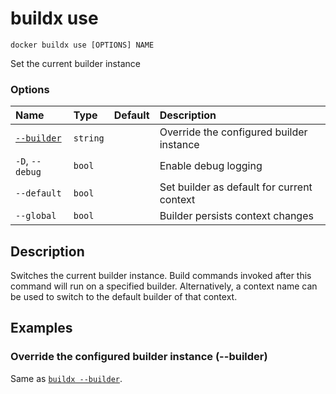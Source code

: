 # buildx use

```
docker buildx use [OPTIONS] NAME
```

<!---MARKER_GEN_START-->
Set the current builder instance

### Options

| Name                    | Type     | Default | Description                                |
|:------------------------|:---------|:--------|:-------------------------------------------|
| [`--builder`](#builder) | `string` |         | Override the configured builder instance   |
| `-D`, `--debug`         | `bool`   |         | Enable debug logging                       |
| `--default`             | `bool`   |         | Set builder as default for current context |
| `--global`              | `bool`   |         | Builder persists context changes           |


<!---MARKER_GEN_END-->

## Description

Switches the current builder instance. Build commands invoked after this command
will run on a specified builder. Alternatively, a context name can be used to
switch to the default builder of that context.

## Examples

### <a name="builder"></a> Override the configured builder instance (--builder)

Same as [`buildx --builder`](buildx.md#builder).
